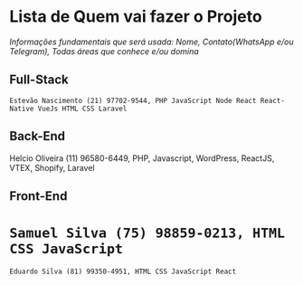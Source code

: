 # Lista de Quem vai fazer o Projeto

*Informações fundamentais que será usada: Nome, Contato(WhatsApp e/ou Telegram), Todas áreas que conhece e/ou domina*

## Full-Stack
`Estevão Nascimento (21) 97702-9544, PHP JavaScript Node React React-Native VueJs HTML CSS Laravel`

## Back-End
Helcio Oliveira (11) 96580-6449, PHP, Javascript, WordPress, ReactJS, VTEX, Shopify, Laravel

## Front-End
`Samuel Silva (75) 98859-0213, HTML CSS JavaScript`
=======
`Eduardo Silva (81) 99350-4951, HTML CSS JavaScript React`
